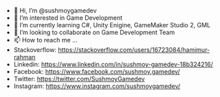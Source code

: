 - 👋 Hi, I’m @sushmoygamedev
- 👀 I’m interested in Game Development
- 🌱 I’m currently learning C#, Unity Enigine, GameMaker Studio 2, GML
- 💞️ I’m looking to collaborate on Game Development Team
- 📫 How to reach me ... 
- Stackoverflow: https://stackoverflow.com/users/16723084/hamimur-rahman
- Linkedin: https://www.linkedin.com/in/sushmoy-gamedev-18b324216/
- Facebook: https://www.facebook.com/sushmoy.gamedev/
- Twitter: https://twitter.com/SushmoyGamedev
- Instagram: https://www.instagram.com/sushmoygamedev/

<!---
sushmoygamedev/sushmoygamedev is a ✨ special ✨ repository because its `README.md` (this file) appears on your GitHub profile.
You can click the Preview link to take a look at your changes.
--->
